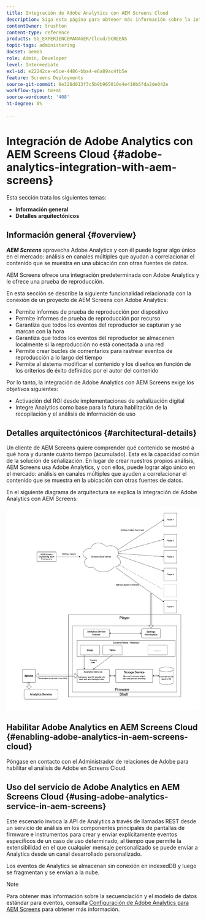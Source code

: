 ```yaml
---
title: Integración de Adobe Analytics con AEM Screens Cloud
description: Siga esta página para obtener más información sobre la integración predeterminada de AEM Screens con Adobe Analytics y le ofrece una prueba de reproducción.
contentOwner: trushton
content-type: reference
products: SG_EXPERIENCEMANAGER/Cloud/SCREENS
topic-tags: administering
docset: aem65
role: Admin, Developer
level: Intermediate
exl-id: e22242ce-e5ce-4486-bba4-e6a89ac4fb5e
feature: Screens Deployments
source-git-commit: 0e328d013f3c5b9b965010e4e410b6fda2de042e
workflow-type: tm+mt
source-wordcount: '408'
ht-degree: 0%

---
```


# Integración de Adobe Analytics con AEM Screens Cloud {#adobe-analytics-integration-with-aem-screens}

Esta sección trata los siguientes temas:

* **Información general**
* **Detalles arquitectónicos**

## Información general {#overview}

***AEM Screens*** aprovecha Adobe Analytics y con él puede lograr algo único en el mercado: análisis en canales múltiples que ayudan a correlacionar el contenido que se muestra en una ubicación con otras fuentes de datos.

AEM Screens ofrece una integración predeterminada con Adobe Analytics y le ofrece una prueba de reproducción.

En esta sección se describe la siguiente funcionalidad relacionada con la conexión de un proyecto de AEM Screens con Adobe Analytics:

* Permite informes de prueba de reproducción por dispositivo
* Permite informes de prueba de reproducción por recurso
* Garantiza que todos los eventos del reproductor se capturan y se marcan con la hora
* Garantiza que todos los eventos del reproductor se almacenen localmente si la reproducción no está conectada a una red
* Permite crear bucles de comentarios para rastrear eventos de reproducción a lo largo del tiempo
* Permite al sistema modificar el contenido y los diseños en función de los criterios de éxito definidos por el autor del contenido

Por lo tanto, la integración de Adobe Analytics con AEM Screens exige los *objetivos* siguientes:

* Activación del ROI desde implementaciones de señalización digital
* Integre Analytics como base para la futura habilitación de la recopilación y el análisis de información de uso

## Detalles arquitectónicos {#architectural-details}

Un cliente de AEM Screens quiere comprender qué contenido se mostró a qué hora y durante cuánto tiempo (acumulado). Esta es la capacidad común de la solución de señalización. En lugar de crear nuestros propios análisis, AEM Screens usa Adobe Analytics, y con ellos, puede lograr algo único en el mercado: análisis en canales múltiples que ayuden a correlacionar el contenido que se muestra en la ubicación con otras fuentes de datos.

En el siguiente diagrama de arquitectura se explica la integración de Adobe Analytics con AEM Screens:

![Integración con Adobe Analytics](/help/screens-cloud/assets/analytics-architecture.png)

## Habilitar Adobe Analytics en AEM Screens Cloud {#enabling-adobe-analytics-in-aem-screens-cloud}

Póngase en contacto con el Administrador de relaciones de Adobe para habilitar el análisis de Adobe en Screens Cloud.

## Uso del servicio de Adobe Analytics en AEM Screens Cloud {#using-adobe-analytics-service-in-aem-screens}

Este escenario invoca la API de Analytics a través de llamadas REST desde un servicio de análisis en los componentes principales de pantallas de firmware e instrumentos para crear y enviar explícitamente eventos específicos de un caso de uso determinado, al tiempo que permite la extensibilidad en el que cualquier mensaje personalizado se puede enviar a Analytics desde un canal desarrollado personalizado.

Los eventos de Analytics se almacenan sin conexión en indexedDB y luego se fragmentan y se envían a la nube.

>[!NOTE]
>Para obtener más información sobre la secuenciación y el modelo de datos estándar para eventos, consulta [Configuración de Adobe Analytics para AEM Screens](https://experienceleague.adobe.com/docs/experience-manager-screens/user-guide/administering/analytics-integration/configuring-adobe-analytics-aem-screens.html) para obtener más información.
